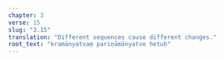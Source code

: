 ```yaml
---
chapter: 3
verse: 15
slug: "3.15"
translation: "Different sequences cause different changes."
root_text: "kramānyatvaṃ pariṇāmānyatve hetuḥ"
---
```


